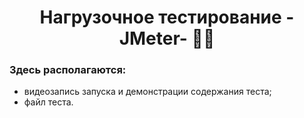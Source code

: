 <h1 align="center">Нагрузочное тестирование -JMeter- &#128104;&#8205;&#128295;</h1>
<h3 align="left">Здесь располагаются:</h3>
<ul>
  <li>видеозапись запуска и демонстрации содержания теста;</li>
  <li>файл теста.</li>

